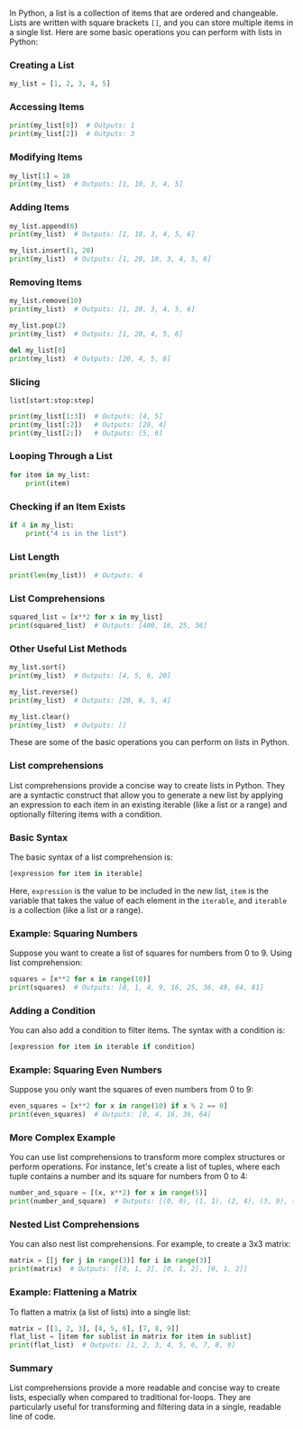 In Python, a list is a collection of items that are ordered and changeable. Lists are written with square brackets `[]`, and you can store multiple items in a single list. Here are some basic operations you can perform with lists in Python:

### Creating a List
```python
my_list = [1, 2, 3, 4, 5]
```

### Accessing Items
```python
print(my_list[0])  # Outputs: 1
print(my_list[2])  # Outputs: 3
```

### Modifying Items
```python
my_list[1] = 10
print(my_list)  # Outputs: [1, 10, 3, 4, 5]
```

### Adding Items
```python
my_list.append(6)
print(my_list)  # Outputs: [1, 10, 3, 4, 5, 6]

my_list.insert(1, 20)
print(my_list)  # Outputs: [1, 20, 10, 3, 4, 5, 6]
```

### Removing Items
```python
my_list.remove(10)
print(my_list)  # Outputs: [1, 20, 3, 4, 5, 6]

my_list.pop(2)
print(my_list)  # Outputs: [1, 20, 4, 5, 6]

del my_list[0]
print(my_list)  # Outputs: [20, 4, 5, 6]
```

### Slicing
```
list[start:stop:step]
```
```python
print(my_list[1:3])  # Outputs: [4, 5]
print(my_list[:2])   # Outputs: [20, 4]
print(my_list[2:])   # Outputs: [5, 6]
```

### Looping Through a List
```python
for item in my_list:
    print(item)
```

### Checking if an Item Exists
```python
if 4 in my_list:
    print("4 is in the list")
```

### List Length
```python
print(len(my_list))  # Outputs: 4
```

### List Comprehensions
```python
squared_list = [x**2 for x in my_list]
print(squared_list)  # Outputs: [400, 16, 25, 36]
```

### Other Useful List Methods
```python
my_list.sort()
print(my_list)  # Outputs: [4, 5, 6, 20]

my_list.reverse()
print(my_list)  # Outputs: [20, 6, 5, 4]

my_list.clear()
print(my_list)  # Outputs: []
```

These are some of the basic operations you can perform on lists in Python.

### List comprehensions

List comprehensions provide a concise way to create lists in Python. They are a syntactic construct that allow you to generate a new list by applying an expression to each item in an existing iterable (like a list or a range) and optionally filtering items with a condition.

### Basic Syntax
The basic syntax of a list comprehension is:
```python
[expression for item in iterable]
```

Here, `expression` is the value to be included in the new list, `item` is the variable that takes the value of each element in the `iterable`, and `iterable` is a collection (like a list or a range).

### Example: Squaring Numbers
Suppose you want to create a list of squares for numbers from 0 to 9. Using list comprehension:
```python
squares = [x**2 for x in range(10)]
print(squares)  # Outputs: [0, 1, 4, 9, 16, 25, 36, 49, 64, 81]
```

### Adding a Condition
You can also add a condition to filter items. The syntax with a condition is:
```python
[expression for item in iterable if condition]
```

### Example: Squaring Even Numbers
Suppose you only want the squares of even numbers from 0 to 9:
```python
even_squares = [x**2 for x in range(10) if x % 2 == 0]
print(even_squares)  # Outputs: [0, 4, 16, 36, 64]
```

### More Complex Example
You can use list comprehensions to transform more complex structures or perform operations. For instance, let's create a list of tuples, where each tuple contains a number and its square for numbers from 0 to 4:
```python
number_and_square = [(x, x**2) for x in range(5)]
print(number_and_square)  # Outputs: [(0, 0), (1, 1), (2, 4), (3, 9), (4, 16)]
```

### Nested List Comprehensions
You can also nest list comprehensions. For example, to create a 3x3 matrix:
```python
matrix = [[j for j in range(3)] for i in range(3)]
print(matrix)  # Outputs: [[0, 1, 2], [0, 1, 2], [0, 1, 2]]
```

### Example: Flattening a Matrix
To flatten a matrix (a list of lists) into a single list:
```python
matrix = [[1, 2, 3], [4, 5, 6], [7, 8, 9]]
flat_list = [item for sublist in matrix for item in sublist]
print(flat_list)  # Outputs: [1, 2, 3, 4, 5, 6, 7, 8, 9]
```

### Summary
List comprehensions provide a more readable and concise way to create lists, especially when compared to traditional for-loops. They are particularly useful for transforming and filtering data in a single, readable line of code.
